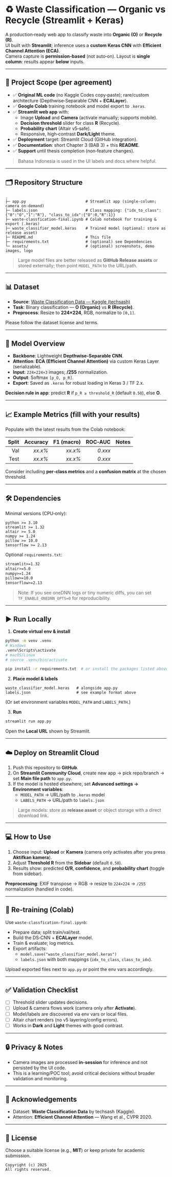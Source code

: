 # ♻️ Waste Classification — Organic vs Recycle (Streamlit + Keras)

A production‑ready web app to classify waste into **Organic (O)** or **Recycle (R)**.  
UI built with **Streamlit**; inference uses a **custom Keras CNN** with **Efficient Channel Attention (ECA)**.  
Camera capture is **permission‑based** (not auto‑on). Layout is **single column**: results appear **below** inputs.

---

## 📑 Project Scope (per agreement)

- ✅ **Original ML code** (no Kaggle Codes copy‑paste); rare/custom architecture (Depthwise‑Separable CNN + **ECALayer**).
- ✅ **Google Colab** training notebook and model export to `.keras`.
- ✅ **Streamlit web app** with:
  - Image **Upload** and **Camera** (activate manually; supports mobile).
  - **Decision threshold** slider for class **R** (Recycle).
  - **Probability chart** (Altair v5‑safe).
  - Responsive, high‑contrast **Dark/Light** theme.
- ✅ **Deployment** target: Streamlit Cloud (GitHub integration).
- ✅ **Documentation**: short Chapter 3 (BAB 3) + this **README**.
- ✅ **Support** until thesis completion (non‑feature changes).

> Bahasa Indonesia is used in the UI labels and docs where helpful.

---

## 🗂 Repository Structure

```
.
├─ app.py                          # Streamlit app (single-column; camera on-demand)
├─ labels.json                     # Class mapping: {"idx_to_class": {"0":"O","1":"R"}, "class_to_idx":{"O":0,"R":1}}
├─ waste-classfication-final.ipynb # Colab notebook for training & export (.keras)
├─ waste_classifier_model.keras    # Trained model (optional: store as release asset)
├─ README.md                       # This file
├─ requirements.txt                # (optional) see Dependencies
└─ assets/                         # (optional) screenshots, demo images, logo
```

> Large model files are better released as **GitHub Release assets** or stored externally; then point `MODEL_PATH` to the URL/path.

---

## 📊 Dataset

- **Source**: [Waste Classification Data — Kaggle (techsash)](https://www.kaggle.com/datasets/techsash/waste-classification-data)  
- **Task**: Binary classification — **O (Organic)** vs **R (Recycle)**.  
- **Preprocess**: Resize to **224×224**, RGB, normalize to `[0,1]`.

Please follow the dataset license and terms.

---

## 🧠 Model Overview

- **Backbone**: Lightweight **Depthwise‑Separable CNN**.
- **Attention**: **ECA (Efficient Channel Attention)** via custom Keras Layer (serializable).
- **Input**: `224×224×3` images; **/255** normalization.
- **Output**: Softmax `[p_O, p_R]`.
- **Export**: Saved as `.keras` for robust loading in Keras 3 / TF 2.x.

**Decision rule in app**: predict **R** if `p_R ≥ threshold_R` (default `0.50`), else **O**.

---

## 📈 Example Metrics (fill with your results)

Populate with the latest results from the Colab notebook:

| Split | Accuracy | F1 (macro) | ROC‑AUC | Notes |
|------:|---------:|-----------:|--------:|------|
| Val   |  _xx.x%_ |   _xx.x%_  | _0.xxx_ | |
| Test  |  _xx.x%_ |   _xx.x%_  | _0.xxx_ | |

Consider including **per‑class metrics** and a **confusion matrix** at the chosen threshold.

---

## 🛠 Dependencies

Minimal versions (CPU‑only):

```
python >= 3.10
streamlit >= 1.32
altair >= 5.0
numpy >= 1.24
pillow >= 10.0
tensorflow >= 2.13
```

Optional `requirements.txt`:
```txt
streamlit>=1.32
altair>=5.0
numpy>=1.24
pillow>=10.0
tensorflow>=2.13
```

> Note: If you see oneDNN logs or tiny numeric diffs, you can set `TF_ENABLE_ONEDNN_OPTS=0` for reproducibility.

---

## ▶️ Run Locally

1) **Create virtual env & install**

```bash
python -m venv .venv
# Windows
.venv\Scripts\activate
# macOS/Linux
# source .venv/bin/activate

pip install -r requirements.txt  # or install the packages listed above
```

2) **Place model & labels**

```
waste_classifier_model.keras   # alongside app.py
labels.json                    # see example format above
```

(Or set environment variables `MODEL_PATH` and `LABELS_PATH`.)

3) **Run**

```bash
streamlit run app.py
```

Open the **Local URL** shown by Streamlit.

---

## ☁️ Deploy on Streamlit Cloud

1. Push this repository to **GitHub**.  
2. On **Streamlit Community Cloud**, create new app → pick repo/branch → set **Main file path** to `app.py`.  
3. If the model is hosted elsewhere, set **Advanced settings → Environment variables**:
   - `MODEL_PATH` → URL/path to `.keras` model
   - `LABELS_PATH` → URL/path to `labels.json`

> Large models: store as **release asset** or object storage with a direct download link.

---

## 💻 How to Use

1. Choose input: **Upload** or **Kamera** (camera only activates after you press **Aktifkan kamera**).
2. Adjust **Threshold R** from the **Sidebar** (default `0.50`).
3. Results show: predicted **O/R**, **confidence**, and **probability chart** (toggle from sidebar).

**Preprocessing**: EXIF transpose → RGB → resize to `224×224` → `/255` normalization (handled in code).

---

## 🔁 Re‑training (Colab)

Use `waste-classfication-final.ipynb`:

- Prepare data; split train/val/test.
- Build the DS‑CNN + **ECALayer** model.
- Train & evaluate; log metrics.
- Export artifacts:
  - `model.save("waste_classifier_model.keras")`
  - `labels.json` with both mappings (`idx_to_class`, `class_to_idx`).

Upload exported files next to `app.py` or point the env vars accordingly.

---

## ✅ Validation Checklist

- [ ] Threshold slider updates decisions.
- [ ] Upload & camera flows work (camera only after **Activate**).
- [ ] Model/labels are discovered via env vars or local files.
- [ ] Altair chart renders (no v5 layering/config errors).
- [ ] Works in **Dark** and **Light** themes with good contrast.

---

## 🔒 Privacy & Notes

- Camera images are processed **in-session** for inference and not persisted by the UI code.
- This is a learning/POC tool; avoid critical decisions without broader validation and monitoring.

---

## 🙏 Acknowledgements

- Dataset: **Waste Classification Data** by techsash (Kaggle).  
- Attention: **Efficient Channel Attention** — Wang et al., CVPR 2020.

---

## 📄 License

Choose a suitable license (e.g., **MIT**) or keep private for academic submission.

```text
Copyright (c) 2025
All rights reserved.
```
